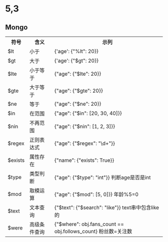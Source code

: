 
# 5,3
## Mongo
<table>
    <tr>
        <th>符号</th>
        <th>含义</th>
        <th>示列</th>
    </tr>
    <tr>
        <td>$lt</td>
        <td>小于</td>
        <td>{'age': {"%lt": 20}}</td>
    </tr>
    <tr>
        <td>$gt</td>
        <td>大于</td>
        <td>{'age': {"$gt": 20}}</td>
    </tr>
    <tr>
        <td>$lte</td>
        <td>小于等于</td>
        <td>{"age": {"$lte": 20}}</td>
    </tr>
    <tr>
        <td>$gte</td>
        <td>大于等于</td>
        <td>{"age": {"$gte": 20}}</td>
    </tr>
    <tr>
        <td>$ne</td>
        <td>等于</td>
        <td>{"age": {"$ne": 20}}</td>
    </tr>
    <tr>
        <td>$in</td>
        <td>在范围</td>
        <td>{"age": {"$in": [20, 30, 40]}}</td>
    </tr>
    <tr>
        <td>$nin</td>
        <td>不再范围</td>
        <td>{"age": {"$nin": [1, 2, 3]}}</td>
    </tr>
    <tr>
        <td>$regex</td>
        <td>正则表达式</td>
        <td>{"age": {"$regex": "\d+"}}</td>
    </tr>
    <tr>
        <td>$exists</td>
        <td>属性存在</td>
        <td>{"name": {"exists": True}}</td>
    </tr>
    <tr>
        <td>$type</td>
        <td>类型判断</td>
        <td>{"age": {"$type": "int"}} 判断age是否是int</td>
    </tr>
    <tr>
        <td>$mod</td>
        <td>取模运算</td>
        <td>{"age": {"$mod": [5, 0]}} 年龄%5=0</td>
    </tr>
    <tr>
        <td>$text</td>
        <td>文本查询</td>
        <td>{"$text": {"$search": "like"}} text串中包含like的</td>
    </tr>
    <tr>
        <td>$were</td>
        <td>高级条件查询</td>
        <td>{"$where": obj.fans_count == obj.follows_count} 粉丝数=关注数</td>
    </tr>
</table>


